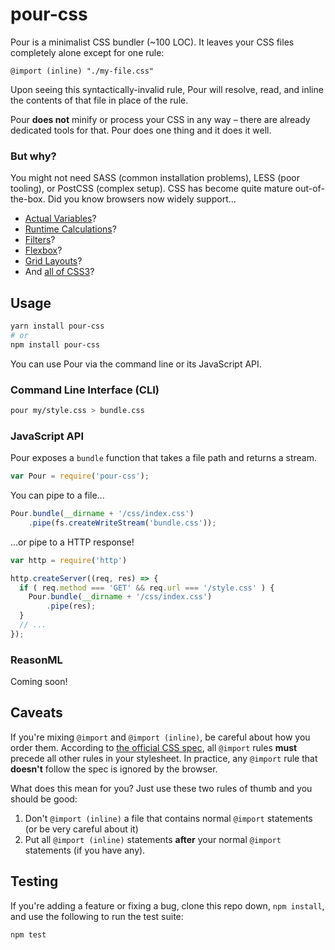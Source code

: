# pour-css

Pour is a minimalist CSS bundler (~100 LOC). It leaves your CSS files completely alone except for one rule:

    @import (inline) "./my-file.css"

Upon seeing this syntactically-invalid rule, Pour will resolve, read, and inline the contents of that file in place of the rule.

Pour **does not** minify or process your CSS in any way – there are already dedicated tools for that. Pour does one thing and it does it well.

### But why?

You might not need SASS (common installation problems), LESS (poor tooling), or PostCSS (complex setup). CSS has become quite mature out-of-the-box. Did you know browsers now widely support...

- [Actual Variables](https://caniuse.com/#search=css%20variables)?
- [Runtime Calculations](https://developer.mozilla.org/en-US/docs/Web/CSS/calc)?
- [Filters](http://bennettfeely.com/filters/)?
- [Flexbox](https://caniuse.com/#search=flexbox)?
- [Grid Layouts](https://caniuse.com/#search=flexbox)?
- And [all of CSS3](https://caniuse.com/#feat=css-sel3)?

## Usage

```bash
yarn install pour-css
# or
npm install pour-css
```

You can use Pour via the command line or its JavaScript API.

### Command Line Interface (CLI)

```bash
pour my/style.css > bundle.css
```

### JavaScript API

Pour exposes a `bundle` function that takes a file path and returns a stream.

```js
var Pour = require('pour-css');
```

You can pipe to a file...

```js
Pour.bundle(__dirname + '/css/index.css')
    .pipe(fs.createWriteStream('bundle.css'));
```

...or pipe to a HTTP response!

```js
var http = require('http')

http.createServer((req, res) => {
  if ( req.method === 'GET' && req.url === '/style.css' ) {
    Pour.bundle(__dirname + '/css/index.css')
        .pipe(res);
  }
  // ...
});
```

### ReasonML

Coming soon!

## Caveats

If you're mixing `@import` and `@import (inline)`, be careful about how you order them. According to [the official CSS spec](https://www.w3.org/TR/css3-cascade/#at-import), all `@import` rules **must** precede all other rules in your stylesheet. In practice, any `@import` rule that **doesn't** follow the spec is ignored by the browser.

What does this mean for you? Just use these two rules of thumb and you should be good:

1. Don't `@import (inline)` a file that contains normal `@import` statements (or be very careful about it)
2. Put all `@import (inline)` statements **after** your normal `@import` statements (if you have any).

## Testing

If you're adding a feature or fixing a bug, clone this repo down, `npm install`, and use the following to run the test suite:

```
npm test
```
